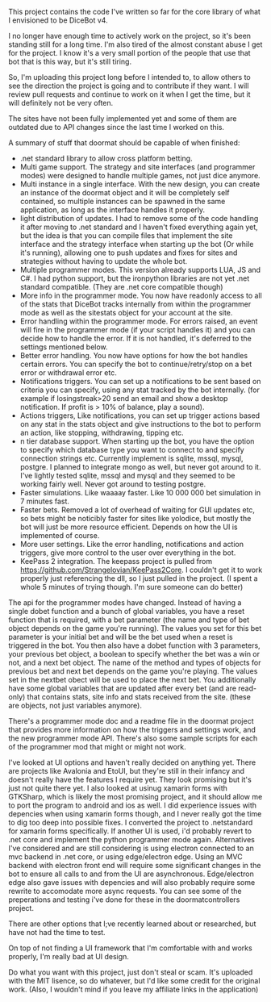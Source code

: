 This project contains the code I've written so far for the core library of what I envisioned to be DiceBot v4. 

I no longer have enough time to actively work on the project, so it's been standing still for a long time.
I'm also tired of the almost constant abuse I get for the project. I know it's a very small portion of the people that use that bot that is this way, but it's still tiring.

So, I'm uploading this project long before I intended to, to allow others to see the direction the project is going and to contribute if they want. I will review pull requests and continue to work on it when I get the time, but it will definitely not be very often.

The sites have not been fully implemented yet and some of them are outdated due to API changes since the last time I worked on this.

A summary of stuff that doormat should be capable of when finished:

- .net standard library to allow cross platform betting.
- Multi game support. The strategy and site interfaces (and programmer modes) were designed to handle multiple games, not just dice anymore.
- Multi instance in a single interface. With the new design, you can create an instance of the doormat object and it will be completely self contained, so multiple instances can be spawned in the same application, as long as the interface handles it properly.
- light distribution of updates. I had to remove some of the code handling it after moving to .net standard and I haven't fixed everything again yet, but the idea is that you can compile files that implement the site interface and the strategy interface when starting up the bot (Or while it's running), allowing one to push updates and fixes for sites and strategies without having to update the whole bot.
- Multiple programmer modes. This version already supports LUA, JS and C#. I had python support, but the ironpython libraries are not yet .net standard compatible. (They are .net core compatible though)
- More info in the programmer mode. You now have readonly access to all of the stats that DiceBot tracks internally from within the programmer mode as well as the sitestats object for your account at the site.
- Error handling within the programmer mode. For errors raised, an event will fire in the programmer mode (if your script handles it) and you can decide how to handle the error. If it is not handled, it's deferred to the settings mentioned below.
- Better error handling. You now have options for how the bot handles certain errors. You can specify the bot to continue/retry/stop on a bet error or withdrawal error etc.
- Notifications triggers. You can set up a notifications to be sent based on criteria you can specify, using any stat tracked by the bot internally. (for example if losingstreak>20 send an email and show a desktop notification. If profit is > 10% of balance, play a sound).
- Actions triggers, Like notifications, you can set up trigger actions based on any stat in the stats object and give instructions to the bot to perform an action, like stopping, withdrawing, tipping etc.
- n tier database support. When starting up the bot, you have the option to specify which database type you want to connect to and specify connection strings etc. Currently implement is sqlite, mssql, mysql, postgre. I planned to integrate mongo as well, but never got around to it. I've lightly tested sqlite, mssql and mysql and they seemed to be working fairly well. Never got around to testing postgre.
- Faster simulations. Like waaaay faster. Like 10 000 000 bet simulation in 7 minutes fast.
- Faster bets. Removed a lot of overhead of waiting for GUI updates etc, so bets might be noticibly faster for sites like yolodice, but mostly the bot will just be more resource efficient. Depends on how the UI is implemented of course.
- More user settings. Like the error handling, notifications and action triggers, give more control to the user over everything in the bot.
- KeePass 2 integration. The keepass project is pulled from https://github.com/Strangelovian/KeePass2Core. I couldn't get it to work properly just referencing the dll, so I just pulled in the project. (I spent a whole 5 minutes of trying though. I'm sure someone can do better)

The api for the programmer modes have changed. Instead of having a single dobet function and a bunch of global variables, you have a reset function that is required, with a bet parameter (the name and type of bet object depends on the game you're running). The values you set for this bet parameter is your initial bet and will be the bet used when a reset is triggered in the bot. You then also have a dobet function with 3 parameters, your previous bet object, a boolean to specify whether the bet was a win or not, and a next bet object. The name of the method and types of objects for previous bet and next bet depends on the game you're playing. The values set in the nextbet obect will be used to place the next bet. You additionally have some global variables that are updated after every bet (and are read-only) that contains stats, site info and stats received from the site. (these are objects, not just variables anymore).

There's a programmer mode doc and a readme file in the doormat project that provides more information on how the triggers and settings work, and the new programmer mode API. There's also some sample scripts for each of the programmer mod that might or might not work.


I've looked at UI options and haven't really decided on anything yet. There are projects like Avalonia and EtoUI, but they're still in their infancy and doesn't really have the features I require yet. They look promising but it's just not quite there yet. I also looked at usinug xamarin forms with GTKSharp, which is likely the most promising project, and it should allow me to port the program to android and ios as well. I did experience issues with depencies when using xamarin forms though, and I never really got the time to dig too deep into possible fixes. I converted the project to .netstandard for xamarin forms specifically. If another UI is used, i'd probably revert to .net core and implement the python programmer mode again.
Alternatives I've considered and are still considering is using electron connected to an mvc backend in .net core, or using edge/electron edge. Using an MVC backend with electron front end will require some significant changes in the bot to ensure all calls to and from the UI are asynchronous. Edge/electron edge also gave issues with depencies and will also probably require some rewrite to accomodate more async requests. You can see some of the preperations and testing i've done for these in the doormatcontrollers project.

There are other options that I;ve recently learned about or researched, but have not had the time to test.

On top of not finding a UI framework that I'm comfortable with and works properly, I'm really bad at UI design.





Do what you want with this project, just don't steal or scam. It's uploaded with the MIT lisence, so do whatever, but I'd like some credit for the original work. (Also, I wouldn't mind if you leave my affiliate links in the application)

